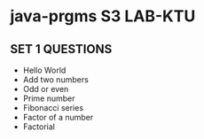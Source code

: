 # java-prgms S3 LAB-KTU

## SET 1 QUESTIONS

* Hello World
* Add two numbers
* Odd or even
* Prime number
* Fibonacci series
* Factor of a number
* Factorial 

